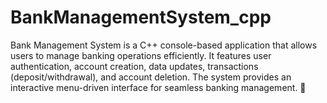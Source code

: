 # BankManagementSystem_cpp
 Bank Management System is a C++ console-based application that allows users to manage banking operations efficiently. It features user authentication, account creation, data updates, transactions (deposit/withdrawal), and account deletion. The system provides an interactive menu-driven interface for seamless banking management. 🚀
